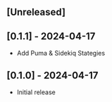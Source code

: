 ## [Unreleased]

## [0.1.1] - 2024-04-17

- Add Puma & Sidekiq Stategies

## [0.1.0] - 2024-04-17

- Initial release
